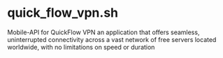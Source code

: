 # quick_flow_vpn.sh
Mobile-API for QuickFlow VPN an application that offers seamless, uninterrupted connectivity across a vast network of free servers located worldwide, with no limitations on speed or duration
